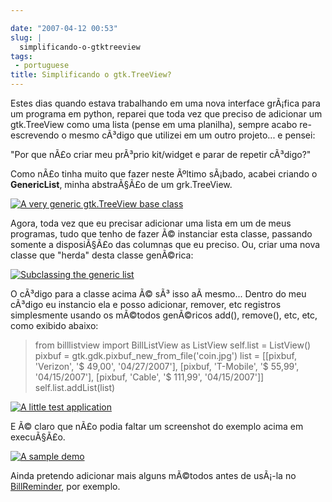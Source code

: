 ```yaml
---

date: "2007-04-12 00:53"
slug: |
  simplificando-o-gtktreeview
tags:
 - portuguese
title: Simplificando o gtk.TreeView?
---
```


Estes dias quando estava trabalhando em uma nova interface grÃ¡fica para
um programa em python, reparei que toda vez que preciso de adicionar um
gtk.TreeView como uma lista (pense em uma planilha), sempre acabo
re-escrevendo o mesmo cÃ³digo que utilizei em um outro projeto... e
pensei:

\"Por que nÃ£o criar meu prÃ³prio kit/widget e parar de repetir
cÃ³digo?\"

Como nÃ£o tinha muito que fazer neste Ãºltimo sÃ¡bado, acabei criando o
**GenericList**, minha abstraÃ§Ã£o de um grk.TreeView.

[![A very generic gtk.TreeView base
class](http://farm1.static.flickr.com/252/456015767_28555b03d4.jpg)](http://www.flickr.com/photos/25563799@N00/456015767/)

Agora, toda vez que eu precisar adicionar uma lista em um de meus
programas, tudo que tenho de fazer Ã© instanciar esta classe, passando
somente a disposiÃ§Ã£o das columnas que eu preciso. Ou, criar uma nova
classe que "herda" desta classe genÃ©rica:

[![Subclassing the generic
list](http://farm1.static.flickr.com/252/456015819_4d8b64dd30.jpg)](http://www.flickr.com/photos/25563799@N00/456015819/)

O cÃ³digo para a classe acima Ã© sÃ³ isso aÃ­ mesmo... Dentro do meu
cÃ³digo eu instancio ela e posso adicionar, remover, etc registros
simplesmente usando os mÃ©todos genÃ©ricos add(), remove(), etc, etc,
como exibido abaixo:

> from billlistview import BillListView as ListView self.list =
> ListView() pixbuf = gtk.gdk.pixbuf_new_from_file('coin.jpg') list =
> \[\[pixbuf, 'Verizon', '\$ 49,00', '04/27/2007'\], \[pixbuf,
> 'T-Mobile', '\$ 55,99', '04/15/2007'\], \[pixbuf, 'Cable', '\$
> 111,99', '04/15/2007'\]\] self.list.addList(list)

[![A little test
application](http://farm1.static.flickr.com/245/456016226_d409606743.jpg)](http://www.flickr.com/photos/25563799@N00/456016226/)

E Ã© claro que nÃ£o podia faltar um screenshot do exemplo acima em
execuÃ§Ã£o.

[![A sample
demo](http://farm1.static.flickr.com/178/456016228_e7c4899286_o.png)](http://www.flickr.com/photos/25563799@N00/456016228/)

Ainda pretendo adicionar mais alguns mÃ©todos antes de usÃ¡-la no
[BillReminder](http://billreminder.sourceforge.net/), por exemplo.

